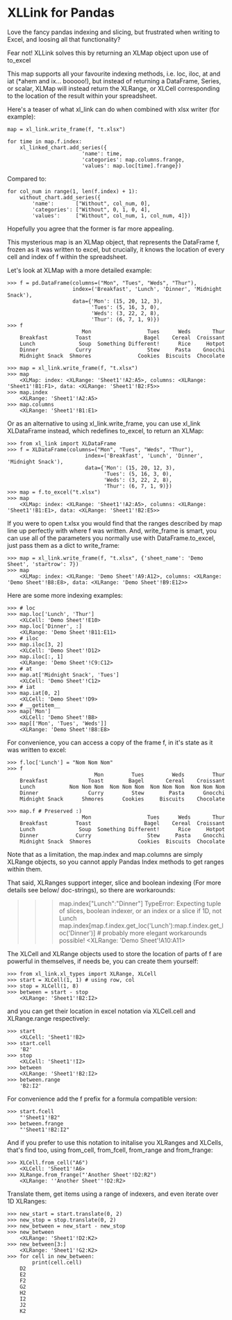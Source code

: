 # XLLink for Pandas

Love the fancy pandas indexing and slicing, but frustrated when writing to Excel, and loosing all that functionality?

Fear not! XLLink solves this by returning an XLMap object upon use of to_excel

This map supports all your favourite indexing methods, i.e. loc, iloc, at and iat (*ahem and ix... booooo!), but instead of returning a DataFrame, Series, or scalar, XLMap will instead return the XLRange, or XLCell corresponding to the location of the result within your spreadsheet.

Here's a teaser of what xl_link can do when combined with xlsx writer (for example):

    map = xl_link.write_frame(f, "t.xlsx")

    for time in map.f.index:
        xl_linked_chart.add_series({
                            'name': time,
                            'categories': map.columns.frange,
                            'values': map.loc[time].frange})

Compared to:

    for col_num in range(1, len(f.index) + 1):
        without_chart.add_series({
            'name':       ["Without", col_num, 0],
            'categories': ["Without", 0, 1, 0, 4],
            'values':     ["Without", col_num, 1, col_num, 4]})

Hopefully you agree that the former is far more appealing.

This mysterious map is an XLMap object, that represents the DataFrame f, frozen as it was written to excel, but crucially, it knows the location of every cell and index of f within the spreadsheet.

Let's look at XLMap with a more detailed example:

    >>> f = pd.DataFrame(columns=("Mon", "Tues", "Weds", "Thur"),
                         index=('Breakfast', 'Lunch', 'Dinner', 'Midnight Snack'),
                         data={'Mon': (15, 20, 12, 3),
                               'Tues': (5, 16, 3, 0),
                               'Weds': (3, 22, 2, 8),
                               'Thur': (6, 7, 1, 9)})
    >>> f
                            Mon                  Tues      Weds       Thur
        Breakfast         Toast                 Bagel    Cereal  Croissant
        Lunch              Soup  Something Different!      Rice     Hotpot
        Dinner            Curry                  Stew     Pasta    Gnocchi
        Midnight Snack  Shmores               Cookies  Biscuits  Chocolate

    >>> map = xl_link.write_frame(f, "t.xlsx")
    >>> map
        <XLMap: index: <XLRange: 'Sheet1'!A2:A5>, columns: <XLRange: 'Sheet1'!B1:F1>, data: <XLRange: 'Sheet1'!B2:F5>>
    >>> map.index
        <XLRange: 'Sheet1'!A2:A5>
    >>> map.columns
        <XLRange: 'Sheet1'!B1:E1>

Or as an alternative to using xl_link.write_frame, you can use xl_link XLDataFrame instead, which redefines to_excel, to return an XLMap:

    >>> from xl_link import XLDataFrame
    >>> f = XLDataFrame(columns=("Mon", "Tues", "Weds", "Thur"),
                             index=('Breakfast', 'Lunch', 'Dinner', 'Midnight Snack'),
                             data={'Mon': (15, 20, 12, 3),
                                   'Tues': (5, 16, 3, 0),
                                   'Weds': (3, 22, 2, 8),
                                   'Thur': (6, 7, 1, 9)})
    >>> map = f.to_excel("t.xlsx")
    >>> map
        <XLMap: index: <XLRange: 'Sheet1'!A2:A5>, columns: <XLRange: 'Sheet1'!B1:E1>, data: <XLRange: 'Sheet1'!B2:E5>>


If you were to open t.xlsx you would find that the ranges described by map line up perfectly with where f was written. And, write_frame is smart, you can use all of the parameters you normally use with DataFrame.to_excel, just pass them as a dict to write_frame:

    >>> map = xl_link.write_frame(f, "t.xlsx", {'sheet_name': 'Demo Sheet', 'startrow': 7})
    >>> map
        <XLMap: index: <XLRange: 'Demo Sheet'!A9:A12>, columns: <XLRange: 'Demo Sheet'!B8:E8>, data: <XLRange: 'Demo Sheet'!B9:E12>>

Here are some more indexing examples:

    >>> # loc
    >>> map.loc['Lunch', 'Thur']
        <XLCell: 'Demo Sheet'!E10>
    >>> map.loc['Dinner', :]
        <XLRange: 'Demo Sheet'!B11:E11>
    >>> # iloc
    >>> map.iloc[3, 2]
        <XLCell: 'Demo Sheet'!D12>
    >>> map.iloc[:, 1]
        <XLRange: 'Demo Sheet'!C9:C12>
    >>> # at
    >>> map.at['Midnight Snack', 'Tues']
        <XLCell: 'Demo Sheet'!C12>
    >>> # iat
    >>> map.iat[0, 2]
        <XLCell: 'Demo Sheet'!D9>
    >>> # __getitem__
    >>> map['Mon']
        <XLCell: 'Demo Sheet'!B8>
    >>> map[['Mon', 'Tues', 'Weds']]
        <XLRange: 'Demo Sheet'!B8:E8>

For convenience, you can access a copy of the frame f, in it's state as it was written to excel:

    >>> f.loc['Lunch'] = "Nom Nom Nom"
    >>> f
                                Mon         Tues         Weds         Thur
        Breakfast             Toast        Bagel       Cereal    Croissant
        Lunch           Nom Nom Nom  Nom Nom Nom  Nom Nom Nom  Nom Nom Nom
        Dinner                Curry         Stew        Pasta      Gnocchi
        Midnight Snack      Shmores      Cookies     Biscuits    Chocolate

    >>> map.f # Preserved :)
                            Mon                  Tues      Weds       Thur
        Breakfast         Toast                 Bagel    Cereal  Croissant
        Lunch              Soup  Something Different!      Rice     Hotpot
        Dinner            Curry                  Stew     Pasta    Gnocchi
        Midnight Snack  Shmores               Cookies  Biscuits  Chocolate


Note that as a limitation, the map.index and map.columns are simply XLRange objects, so you cannot apply Pandas Index methods to get ranges within them.

That said, XLRanges support integer, slice and boolean indexing (For more details see below/ doc-strings), so there are workarounds:

>>> map.index["Lunch":"Dinner"]
    TypeError: Expecting tuple of slices, boolean indexer, or an index or a slice if 1D, not Lunch
>>> map.index[map.f.index.get_loc('Lunch'):map.f.index.get_loc('Dinner')] # probably more elegant workarounds possible!
    <XLRange: 'Demo Sheet'!A10:A11>


The XLCell and XLRange objects used to store the location of parts of f are powerful in themselves, if needs be, you can create them yourself:

    >>> from xl_link.xl_types import XLRange, XLCell
    >>> start = XLCell(1, 1) # using row, col
    >>> stop = XLCell(1, 8)
    >>> between = start - stop
        <XLRange: 'Sheet1'!B2:I2>

and you can get their location in excel notation via XLCell.cell and XLRange.range respectively:

    >>> start
        <XLCell: 'Sheet1'!B2>
    >>> start.cell
        'B2'
    >>> stop
        <XLCell: 'Sheet1'!I2>
    >>> between
        <XLRange: 'Sheet1'!B2:I2>
    >>> between.range
        'B2:I2'

For convenience add the f prefix for a formula compatible version:

    >>> start.fcell
        "'Sheet1'!B2"
    >>> between.frange
        "'Sheet1'!B2:I2"

And if you prefer to use this notation to initalise you XLRanges and XLCells, that's find too, using from_cell, from_fcell, from_range and from_frange:

    >>> XLCell.from_cell("A6")
        <XLCell: 'Sheet1'!A6>
    >>> XLRange.from_frange("'Another Sheet'!D2:R2")
        <XLRange: ''Another Sheet''!D2:R2>


Translate them, get items using a range of indexers, and even iterate over 1D XLRanges:

    >>> new_start = start.translate(0, 2)
    >>> new_stop = stop.translate(0, 2)
    >>> new_between = new_start - new_stop
    >>> new_between
        <XLRange: 'Sheet1'!D2:K2>
    >>> new_between[3:]
        <XLRange: 'Sheet1'!G2:K2>
    >>> for cell in new_between:
            print(cell.cell)
        D2
        E2
        F2
        G2
        H2
        I2
        J2
        K2
